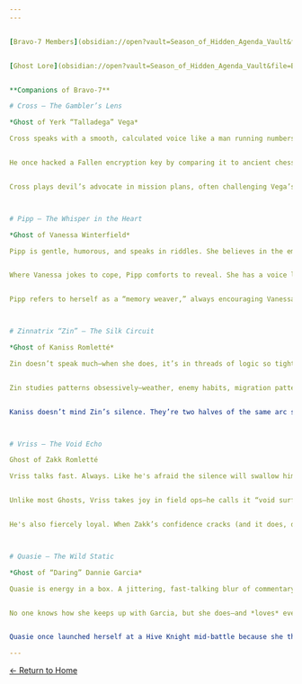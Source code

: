 ```yaml
---
---


[Bravo-7 Members](obsidian://open?vault=Season_of_Hidden_Agenda_Vault&file=Bravo-7%2FMember%20Bios)


[Ghost Lore](obsidian://open?vault=Season_of_Hidden_Agenda_Vault&file=Bravo-7%2FGhost%20Lore%20Entries)


**Companions of Bravo-7**

# Cross – The Gambler’s Lens

*Ghost of Yerk “Talladega” Vega*

Cross speaks with a smooth, calculated voice like a man running numbers in the back of his head. He doesn’t gamble—he *analyzes*. Every move, every breath, every twitch of Vega’s hand is recorded, tagged, and stored in a mental archive Cross updates obsessively.


He once hacked a Fallen encryption key by comparing it to ancient chess moves and bad poker hands. When asked how, he simply said, “Statistics.”


Cross plays devil’s advocate in mission plans, often challenging Vega’s quiet resolve with probabilities Vega pretends not to care about. But make no mistake—Cross is the only one who sees when Vega’s hands shake. And he steadies them.



# Pipp – The Whisper in the Heart

*Ghost of Vanessa Winterfield*

Pipp is gentle, humorous, and speaks in riddles. She believes in the emotional weight of things—names, trinkets, and stories. She catalogues everything Vanessa writes, often adding her own poetic footnotes and commentary.


Where Vanessa jokes to cope, Pipp comforts to reveal. She has a voice like old wind chimes and a knack for calming even the loudest storm.


Pipp refers to herself as a “memory weaver,” always encouraging Vanessa to “write it down” when things get heavy. No Guardian has ever caught her scanning a battlefield—but her scans always finish before the shooting stops.



# Zinnatrix “Zin” – The Silk Circuit

*Ghost of Kaniss Romletté*

Zin doesn’t speak much—when she does, it’s in threads of logic so tightly knit that others often miss the meaning until it’s too late. She syncs directly with Kaniss’s neural impulses during combat, allowing spider-trap deployment without a single spoken word.


Zin studies patterns obsessively—weather, enemy habits, migration patterns of wildlife. She claims the world is just a "web waiting to be read."


Kaniss doesn’t mind Zin’s silence. They’re two halves of the same arc strand: silent, deadly, and impossibly intricate. Zin often leaves little glyphs etched into charging stations and armor plates—no one but Kaniss understands them.



# Vriss – The Void Echo

Ghost of Zakk Romletté

Vriss talks fast. Always. Like he's afraid the silence will swallow him. He’s chaotic, clever, and sometimes too sarcastic for his own safety, especially around Zin. He idolizes Nötivart almost as much as Zakk does and quotes obscure Voidwalker sermons mid-fight.


Unlike most Ghosts, Vriss takes joy in field ops—he calls it “void surfing.” He rides through the dark like a bird on thermals, pinging signals and glitching sensors just to show off.


He's also fiercely loyal. When Zakk’s confidence cracks (and it does, despite his swagger), Vriss gets quieter. Simpler. Real. “Hey,” he says. “You got this. Because I chose you.”



# Quasie – The Wild Static

*Ghost of “Daring” Dannie Garcia*

Quasie is energy in a box. A jittering, fast-talking blur of commentary who sounds like a late-night radio host hopped up on pure Light. She doesn’t believe in “calculations”—only instincts, gut calls, and “going loud.”


No one knows how she keeps up with Garcia, but she does—and *loves* every second of it. Her shell is always scuffed, and one of her plates glows neon for no reason she’s willing to explain.


Quasie once launched herself at a Hive Knight mid-battle because she thought he “looked like he needed a podcast.” She has a catchphrase: *“Dare to glitch.”* And somehow… it fits.

---
```


[← Return to Home](./index.md)

